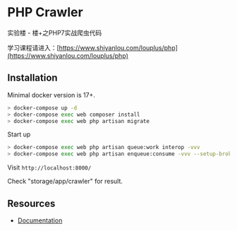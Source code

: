 # PHP Crawler

实验楼 - 楼+之PHP7实战爬虫代码

学习课程请进入：[https://www.shiyanlou.com/louplus/php](https://www.shiyanlou.com/louplus/php)

## Installation

Minimal docker version is 17+.

```bash
> docker-compose up -d
> docker-compose exec web composer install
> docker-compose exec web php artisan migrate
```

Start up
```bash
> docker-compose exec web php artisan queue:work interop -vvv
> docker-compose exec web php artisan enqueue:consume -vvv --setup-broker # Start as many instances of this service, as you would like processes for crawl.
```

Visit `http://localhost:8000/`

Check "storage/app/crawler" for result.

## Resources

* [Documentation](docs/index.md)
